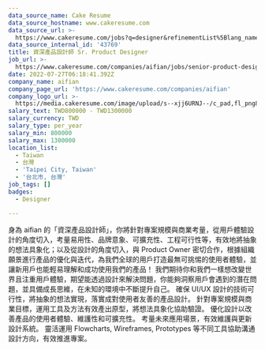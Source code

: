 ```yaml
---
data_source_name: Cake Resume
data_source_hostname: www.cakeresume.com
data_source_url: >-
  https://www.cakeresume.com/jobs?q=designer&refinementList%5Blang_name%5D%5B0%5D=English&refinementList%5Bsalary_type%5D=per_year
data_source_internal_id: '43769'
title: 資深產品設計師 Sr. Product Designer
job_url: >-
  https://www.cakeresume.com/companies/aifian/jobs/senior-product-designer-sr-product-designer-3de355
date: 2022-07-27T06:18:41.392Z
company_name: aifian
company_page_url: 'https://www.cakeresume.com/companies/aifian'
company_logo_url: >-
  https://media.cakeresume.com/image/upload/s--xjj6URNJ--/c_pad,fl_png8,h_200,w_200/v1594003769/dqegf8bo2xsfin8seac0.png
salary_text: TWD800000 - TWD1300000
salary_currency: TWD
salary_type: per_year
salary_min: 800000
salary_max: 1300000
location_list:
  - Taiwan
  - 台灣
  - 'Taipei City, Taiwan'
  - '台北市, 台灣'
job_tags: []
badges:
  - Designer

---
```


身為 aifian 的「資深產品設計師」，你將針對專案規模與商業考量，從用戶體驗設計的角度切入，考量易用性、品牌意象、可擴充性、工程可行性等，有效地將抽象的想法具象化；以及從設計的角度切入，與 Product Owner 密切合作，根據組織願景進行產品的優化與迭代，為我們全球的用戶打造最無可挑惕的使用者體驗，並讓新用戶也能輕易理解和成功使用我們的產品！ 我們期待你和我們一樣想改變世界且注重用戶體驗，期望能透過設計來解決問題，你能夠洞察用戶會遇到的潛在問題，並具備成長思維，在未知的環境中不斷提升自己。 確保 UI/UX 設計的技術可行性，將抽象的想法實現，落實成對使用者友善的產品設計。 針對專案規模與商業目標，運用工具及方法有效產出原型，將想法具象化協助驗證。 優化設計以改善產品的使用者體驗、維護性和可擴充性。 考量未來應用場景，有效維護與更新設計系統。 靈活運用 Flowcharts, Wireframes, Prototypes 等不同工具協助溝通設計方向，有效推進專案。